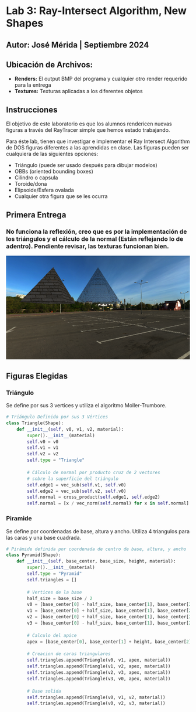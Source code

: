 # Lab 3: Ray-Intersect Algorithm, New Shapes
## Autor: José Mérida | Septiembre 2024
## Ubicación de Archivos:
- **Renders:** El output BMP del programa y cualquier otro render requerido para la entrega
- **Textures:** Texturas aplicadas a los diferentes objetos
## Instrucciones
El objetivo de este laboratorio es que los alumnos rendericen nuevas figuras a través del RayTracer simple que hemos estado trabajando.

Para éste lab, tienen que investigar e implementar el Ray Intersect Algorithm de DOS figuras diferentes a las aprendidas en clase. Las figuras pueden ser cualquiera de las siguientes opciones:

- Triángulo (puede ser usado después para dibujar modelos)
- OBBs (oriented bounding boxes)
- Cilindro o capsula
- Toroide/dona
- Elipsoide/Esfera ovalada
- Cualquier otra figura que se les ocurra

## Primera Entrega
### No funciona la reflexión, creo que es por la implementación de los triángulos y el cálculo de la normal (Están reflejando lo de adentro). Pendiente revisar, las texturas funcionan bien.
![Render](/renders/output.bmp)

## Figuras Elegidas
### Triángulo
Se define por sus 3 vertices y utiliza el algoritmo Moller-Trumbore.
```python
# Triángulo Definido por sus 3 Vértices
class Triangle(Shape):
    def __init__(self, v0, v1, v2, material):
        super().__init__(material)
        self.v0 = v0
        self.v1 = v1
        self.v2 = v2
        self.type = "Triangle"

        # Cálculo de normal por producto cruz de 2 vectores
        # sobre la superficie del triángulo
        self.edge1 = vec_sub(self.v1, self.v0)
        self.edge2 = vec_sub(self.v2, self.v0)
        self.normal = cross_product(self.edge1, self.edge2)
        self.normal = [x / vec_norm(self.normal) for x in self.normal]
```
### Piramide
Se define por coordenadas de base, altura y ancho. Utiliza 4 triangulos para las caras y una base cuadrada.
```python
# Pirámide definida por coordenada de centro de base, altura, y ancho
class Pyramid(Shape):
    def __init__(self, base_center, base_size, height, material):
        super().__init__(material)
        self.type = "Pyramid"
        self.triangles = []

        # Vertices de la base
        half_size = base_size / 2
        v0 = [base_center[0] - half_size, base_center[1], base_center[2] - half_size]
        v1 = [base_center[0] + half_size, base_center[1], base_center[2] - half_size]
        v2 = [base_center[0] + half_size, base_center[1], base_center[2] + half_size]
        v3 = [base_center[0] - half_size, base_center[1], base_center[2] + half_size]

        # Calculo del apice
        apex = [base_center[0], base_center[1] + height, base_center[2]]

        # Creacion de caras triangulares
        self.triangles.append(Triangle(v0, v1, apex, material))
        self.triangles.append(Triangle(v1, v2, apex, material))
        self.triangles.append(Triangle(v2, v3, apex, material))
        self.triangles.append(Triangle(v3, v0, apex, material))

        # Base solida
        self.triangles.append(Triangle(v0, v1, v2, material))
        self.triangles.append(Triangle(v0, v2, v3, material))
```

